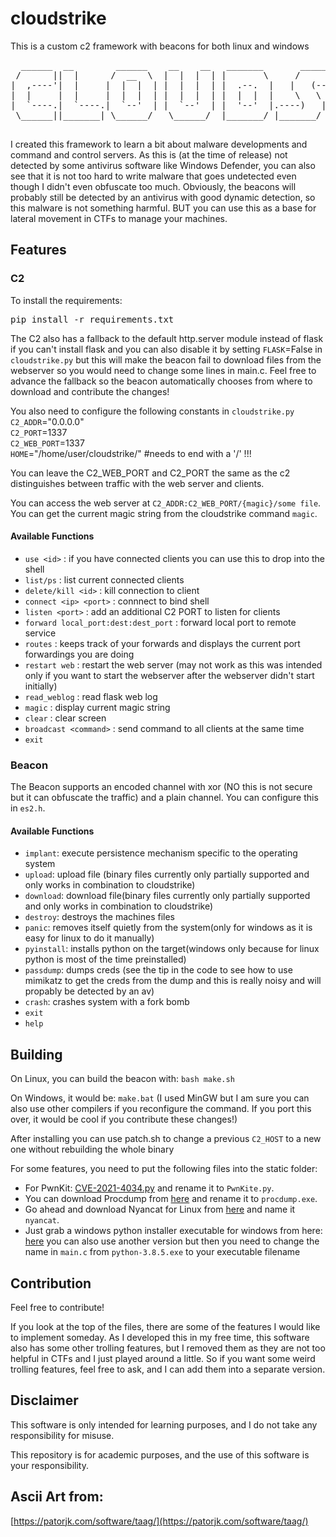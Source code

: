 # cloudstrike
This is a custom c2 framework with beacons for both linux and windows

<pre>
  ______  __        ______    __    __   _______       _______.___________..______       __   __  ___  _______ 
 /      ||  |      /  __  \  |  |  |  | |       \     /       |           ||   _  \     |  | |  |/  / |   ____|
|  ,----'|  |     |  |  |  | |  |  |  | |  .--.  |   |   (----`---|  |----`|  |_)  |    |  | |  '  /  |  |__   
|  |     |  |     |  |  |  | |  |  |  | |  |  |  |    \   \       |  |     |      /     |  | |    <   |   __|  
|  `----.|  `----.|  `--'  | |  `--'  | |  '--'  |.----)   |      |  |     |  |\  \----.|  | |  .  \  |  |____ 
 \______||_______| \______/   \______/  |_______/ |_______/       |__|     | _| `._____||__| |__|\__\ |_______|

</pre>

I created this framework to learn a bit about malware developments and command and control servers. As this is (at the time of release) not detected by some antivirus software like Windows Defender, you can also see that it is not too hard to write malware that goes undetected even though I didn't even obfuscate too much. Obviously, the beacons will probably still be detected by an antivirus with good dynamic detection, so this malware is not something harmful. BUT you can use this as a base for lateral movement in CTFs to manage your machines.

## Features
### C2

To install the requirements:
<pre>pip install -r requirements.txt</pre>

The C2 also has a fallback to the default http.server module instead of flask if you can't install flask and you can also disable it by setting `FLASK`=False in `cloudstrike.py` but this will make the beacon fail to download files from the webserver so you would need to change some lines in main.c. Feel free to advance the fallback so the beacon automatically chooses from where to download and contribute the changes!  

You also need to configure the following constants in `cloudstrike.py`  
`C2_ADDR`="0.0.0.0"  
`C2_PORT`=1337  
`C2_WEB_PORT`=1337  
`HOME`="/home/user/cloudstrike/" #needs to end with a '/' !!!

You can leave the C2_WEB_PORT and C2_PORT the same as the c2 distinguishes between traffic with the web server and clients.

You can access the web server at `C2_ADDR:C2_WEB_PORT/{magic}/some file`. You can get the current magic string from the cloudstrike command `magic`.

#### Available Functions
- `use <id>` : if you have connected clients you can use this to drop into the shell
- `list/ps` : list current connected clients
- `delete/kill <id>` : kill connection to client
- `connect <ip> <port>` : connnect to bind shell
- `listen <port>` : add an additional C2 PORT to listen for clients
- `forward local_port:dest:dest_port` : forward local port to remote service
- `routes` : keeps track of your forwards and displays the current port forwardings you are doing
- `restart web` : restart the web server (may not work as this was intended only if you want to start the webserver after the webserver didn't start initially)
- `read_weblog` : read flask web log
- `magic` : display current magic string
- `clear` : clear screen
- `broadcast <command>` : send command to all clients at the same time
- `exit`

### Beacon
The Beacon supports an encoded channel with xor (NO this is not secure but it can obfuscate the traffic) and a plain channel. You can configure this in `es2.h`.

#### Available Functions
- `implant`: execute persistence mechanism specific to the operating system
- `upload`: upload file (binary files currently only partially supported and only works in combination to cloudstrike)
- `download`: download file(binary files currently only partially supported and only works in combination to cloudstrike)
- `destroy`: destroys the machines files
- `panic`: removes itself quietly from the system(only for windows as it is easy for linux to do it manually)
- `pyinstall`: installs python on the target(windows only because for linux python is most of the time preinstalled)
- `passdump`: dumps creds (see the tip in the code to see how to use mimikatz to get the creds from the dump and this is really noisy and will propably be detected by an av)
- `crash`: crashes system with a fork bomb
- `exit`
- `help`

## Building

On Linux, you can build the beacon with: `bash make.sh`

On Windows, it would be: `make.bat` (I used MinGW but I am sure you can also use other compilers if you reconfigure the command. If you port this over, it would be cool if you contribute these changes!)  

After installing you can use patch.sh to change a previous `C2_HOST` to a new one without rebuilding the whole binary

For some features, you need to put the following files into the static folder:

- For PwnKit: [CVE-2021-4034.py](https://raw.githubusercontent.com/joeammond/CVE-2021-4034/main/CVE-2021-4034.py) and rename it to `PwnKite.py`.
- You can download Procdump from [here](https://learn.microsoft.com/de-de/sysinternals/downloads/procdump) and rename it to `procdump.exe`.
- Go ahead and download Nyancat for Linux from [here](https://github.com/klange/nyancat/tree/master) and name it `nyancat`.
- Just grab a windows python installer executable for windows from here: [here](https://www.python.org/downloads/release/python-385/) you can also use another version but then you need to change the name in `main.c` from `python-3.8.5.exe` to your executable filename

## Contribution

Feel free to contribute!

If you look at the top of the files, there are some of the features I would like to implement someday. As I developed this in my free time, this software also has some other trolling features, but I removed them as they are not too helpful in CTFs and I just played around a little. So if you want some weird trolling features, feel free to ask, and I can add them into a separate version.

## Disclaimer

This software is only intended for learning purposes, and I do not take any responsibility for misuse.

This repository is for academic purposes, and the use of this software is your responsibility.

## Ascii Art from:

[https://patorjk.com/software/taag/](https://patorjk.com/software/taag/)
